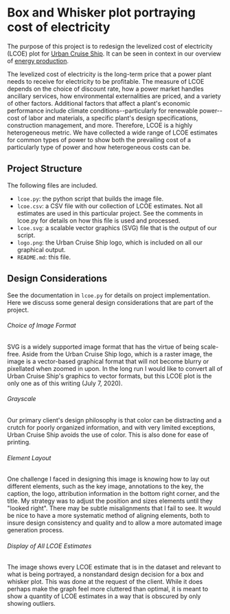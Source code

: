 # Box and Whisker plot portraying cost of electricity

The purpose of this project is to redesign the levelized cost of electricity (LCOE) plot for [Urban Cruise Ship](http://urbancruiseship.org/). It can be seen in context in our overview of [energy production](http://urbancruiseship.org/solution/energy/production).

The levelized cost of electricity is the long-term price that a power plant needs to receive for electricity to be profitable. The measure of LCOE depends on the choice of discount rate, how a power market handles ancillary services, how environmental externalities are priced, and a variety of other factors. Additional factors that affect a plant's economic performance include climate conditions--particularly for renewable power--cost of labor and materials, a specific plant's design specifications, construction management, and more. Therefore, LCOE is a highly heterogeneous metric. We have collected a wide range of LCOE estimates for common types of power to show both the prevailing cost of a particularly type of power and how heterogeneous costs can be.

## Project Structure

The following files are included.

* `lcoe.py`: the python script that builds the image file.
* `lcoe.csv`: a CSV file with our collection of LCOE estimates. Not all estimates are used in this particular project. See the comments in lcoe.py for details on how this file is used and processed.
* `lcoe.svg`: a scalable vector graphics (SVG) file that is the output of our script.
* `logo.png`: the Urban Cruise Ship logo, which is included on all our graphical output.
* `README.md`: this file.

## Design Considerations

See the documentation in `lcoe.py` for details on project implementation. Here we discuss some general design considerations that are part of the project.

###### Choice of Image Format

SVG is a widely supported image format that has the virtue of being scale-free. Aside from the Urban Cruise Ship logo, which is a raster image, the image is a vector-based graphical format that will not become blurry or pixellated when zoomed in upon. In the long run I would like to convert all of Urban Cruise Ship's graphics to vector formats, but this LCOE plot is the only one as of this writing (July 7, 2020).

###### Grayscale

Our primary client's design philosophy is that color can be distracting and a crutch for poorly organized information, and with very limited exceptions, Urban Cruise Ship avoids the use of color. This is also done for ease of printing.

###### Element Layout

One challenge I faced in designing this image is knowing how to lay out different elements, such as the key image, annotations to the key, the caption, the logo, attribution information in the bottom right corner, and the title. My strategy was to adjust the position and sizes elements until they "looked right". There may be subtle misalignments that I fail to see. It would be nice to have a more systematic method of aligning elements, both to insure design consistency and quality and to allow a more automated image generation process.

###### Display of All LCOE Estimates

The image shows every LCOE estimate that is in the dataset and relevant to what is being portrayed, a nonstandard design decision for a box and whisker plot. This was done at the request of the client. While it does perhaps make the graph feel more cluttered than optimal, it is meant to show a quantity of LCOE estimates in a way that is obscured by only showing outliers.